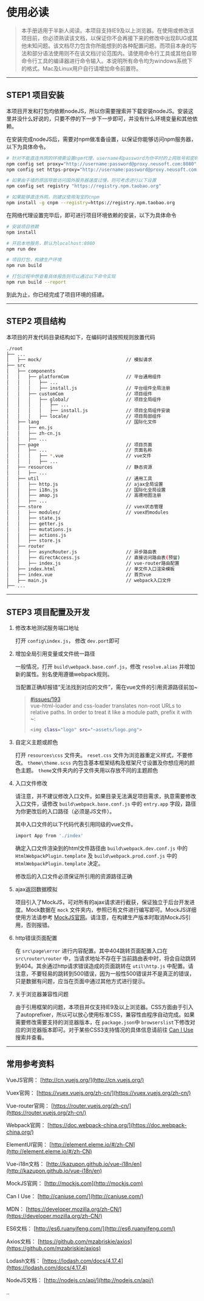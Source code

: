 # 使用必读

> 本手册适用于半新人阅读。本项目支持IE9及以上浏览器。在使用或修改该项目前，你必须熟读该文档，以保证你不会再接下来的修改中出现BUG或其他未知问题。该文档尽力包含你所能想到的各种配置问题。而项目本身的写法和部分语法使用则不在该文档讨论范围内。请使用命令行工具或其他自带命令行工具的编译器进行命令输入。本说明所有命令均为windows系统下的格式。Mac及Linux用户自行请增加命令前置符。

***

## **STEP1 项目安装**
本项目开发和打包均依赖nodeJS，所以你需要搜索并下载安装nodeJS。安装这里并没什么好说的，只要不停的下一步下一步即可，并没有什么环境变量和其他依赖。

在安装完成nodeJS后，需要对npm做准备设置，以保证你能够访问npm服务器，以下为具体命令。

``` bash
# 针对不能直连外网的环境需设置npm代理，username和password为你平时的上网账号和密码
npm config set proxy="http://username:password@proxy.neusoft.com:8080"
npm config set https-proxy="http://username:password@proxy.neusoft.com:8080"

# 如果由于墙的原因导致访问国外服务器速度过慢，则可考虑进行以下设置
npm config set registry "https://registry.npm.taobao.org"

# 如果能够直连外网，则建议使用淘宝的cnpm
npm install -g cnpm --registry=https://registry.npm.taobao.org

```

在网络代理设置完毕后，即可进行项目环境依赖的安装，以下为具体命令

``` bash
# 安装项目依赖
npm install

# 开启本地服务，默认为localhost:8080
npm run dev

# 项目打包，构建生产环境
npm run build

# 打包过程中想查看具体报告则可以通过以下命令实现
npm run build --report
```
到此为止，你已经完成了项目环境的搭建。

***

## **STEP2 项目结构**
本项目的开发代码目录结构如下，在编码时请按照规则放置代码

``` bash
./root
├── ...
│   ├── mock/                               // 模拟请求
├── src                                     
│   ├── components                          
│   │   ├── platformCom                     // 平台通用组件
│   │   │   ├── ...
│   │   │   ├── install.js                  // 平台组件全局注册
│   │   ├── customCom                       // 项目组件
│   │   │   ├── global/                     // 项目全局组件
│   │   │   │   ├── ...     
│   │   │   │   ├── install.js              // 项目全局组件安装
│   │   │   ├── locale/                     // 项目局部组件
│   ├── lang                                // 国际化文件
│   │   ├── en.js                           
│   │   ├── zh-cn.js
│   │   ├── ...
│   ├── page                                // 项目页面
│   │   ├── ...                             // 页面名称
│   │   │   ├── *.vue                       // vue文件
│   │   │   ├── ...                         
│   ├── resources                           // 静态资源
│   │   ├── ...                             
│   ├── util                                // 通用工具
│   │   ├── http.js                         // ajax全局设置
│   │   ├── i18n.js                         // 国际化全局设置
│   │   ├── amap.js                         // 高德地图注册
│   │   ├── ...
│   ├── store                               // vuex状态管理
│   │   ├── modules/                        // vuex的modules
│   │   ├── state.js                        
│   │   ├── getter.js                       
│   │   ├── mutations.js                    
│   │   ├── actions.js                      
│   │   ├── store.js                        
│   ├── router
│   │   ├── asyncRouter.js                  // 异步路由表
│   │   ├── directAccess.js                 // 直接访问路由表(预留)
│   │   ├── index.js                        // vue-router路由配置
│   ├── index.html                          // 单文件入口渲染模板
│   ├── index.vue                           // 首页vue
│   ├── main.js                             // webpack入口文件
├── ...
```

***

## **STEP3 项目配置及开发**

1. 修改本地测试服务端口地址

    打开 `config\index.js`， 修改 `dev.port`即可

2. 增加全局引用变量或文件统一路径

    一般情况，打开 `build\webpack.base.conf.js`，修改 `resolve.alias` 并增加新的属性。别名使用遵循webpack规则。
    
    当配置正确却报错“无法找到对应的文件”，需在vue文件的引用资源路径前加~
    >[#issues/193](https://github.com/vuejs/vue-loader/issues/193)  
    vue-html-loader and css-loader translates non-root URLs to relative paths. In order to treat it like a module path, prefix it with ~:
    > ``` bash 
    ><img class="logo" src="~assets/logo.png">
    >```

3. 自定义主题或颜色
    
    打开 `resources\css` 文件夹。 `reset.css` 文件为浏览器重定义样式，不要修改。 `theme\theme.scss` 内包含基本框架结构及框架尺寸设置及你想应用的颜色主题。 `theme`文件夹内的子文件夹用以存放不同的主题颜色

4. 入口文件修改

    请注意，并不建议修改入口文件。如果目录无法满足项目需求，执意需要修改入口文件，请修改 `build\webpack.base.conf.js` 中的 `entry.app` 字段，路径为你更改后的入口路径（必须是JS文件）。
    
    其中入口文件的以下代码代表引用同级的vue文件。
    ``` bash
    import App from './index'
    ```
    确定入口文件渲染到的html文件路径由 `build\webpack.dev.conf.js` 中的 `HtmlWebpackPlugin.template` 及  `build\webpack.prod.conf.js` 中的 `HtmlWebpackPlugin.template` 决定。

    修改后的入口文件必须保证所引用的资源路径正确

5. ajax返回数据模拟

    项目引入了MockJS，可对所有的ajax请求进行截获，保证独立于后台开发进度。Mock数据在 `mock` 文件夹内，参照已有文件进行编写即可。MockJS详细使用方法请参考 [MockJS官网](http://mockjs.com)。请注意，在构建生产版本时取消MockJS引用，否则报错。

6. http错误页面配置

    在 `src\page\error` 进行内容配置。其中404跳转页面配置入口在 `src\router\router` 中，当请求地址不存在于当前路由表中时，将会自动跳转到404。其余通过http请求错误造成的页面跳转在 `util\http.js` 中配置。请注意，不要轻易的跳转到500错误，因为一般性500错误并不是真正的错误，只是数据有问题，应当在页面中通过其他方式进行提示。

7. 关于浏览器兼容性问题

    由于引用框架的问题，本项目并仅支持IE9及以上浏览器。CSS方面由于引入了autoprefixer，所以可以放心使用标准CSS，兼容性由程序自动完成。如果需要修改需要支持的浏览器版本，在 `package.json`中 `browserslist`下修改对应的浏览器版本即可。对于某些CSS3支持情况的具体信息请前往 [Can I Use](http://caniuse.com/) 搜索并查看。

***

## **常用参考资料**

VueJS官网： [http://cn.vuejs.org/](http://cn.vuejs.org/)

Vuex官网： [https://vuex.vuejs.org/zh-cn/](https://vuex.vuejs.org/zh-cn/)

Vue-router官网： [https://router.vuejs.org/zh-cn/](https://router.vuejs.org/zh-cn/)

Webpack官网： [https://doc.webpack-china.org/](https://doc.webpack-china.org/)

ElementUI官网： [http://element.eleme.io/#/zh-CN](http://element.eleme.io/#/zh-CN)

Vue-i18n文档： [http://kazupon.github.io/vue-i18n/en](http://kazupon.github.io/vue-i18n/en)

MockJS官网： [http://mockjs.com](http://mockjs.com)

Can I Use： [http://caniuse.com/](http://caniuse.com/)

MDN： [https://developer.mozilla.org/zh-CN/](https://developer.mozilla.org/zh-CN/)

ES6文档： [http://es6.ruanyifeng.com/](http://es6.ruanyifeng.com/)

Axios文档： [https://github.com/mzabriskie/axios](https://github.com/mzabriskie/axios)

Lodash文档： [https://lodash.com/docs/4.17.4](https://lodash.com/docs/4.17.4)

NodeJS文档： [http://nodejs.cn/api/](http://nodejs.cn/api/)
    
..